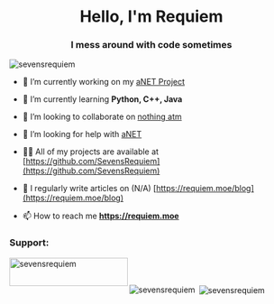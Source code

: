<h1 align="center">Hello, I'm Requiem</h1>
<h3 align="center">I mess around with code sometimes</h3>

<p align="left"> <img src="https://komarev.com/ghpvc/?username=sevensrequiem&label=Profile%20views&color=720eb4&style=flat-square" alt="sevensrequiem" /> </p>

- 🔭 I’m currently working on my [aNET Project](#)

- 🌱 I’m currently learning **Python, C++, Java**

- 👯 I’m looking to collaborate on [nothing atm](#)

- 🤝 I’m looking for help with [aNET](#)

- 👨‍💻 All of my projects are available at [https://github.com/SevensRequiem](https://github.com/SevensRequiem)

- 📝 I regularly write articles on (N/A) [https://requiem.moe/blog](https://requiem.moe/blog)

- 📫 How to reach me **https://requiem.moe**

<h3 align="left">Support:</h3>
<p><a href="https://www.buymeacoffee.com/sevensrequiem"> <img align="left" src="https://cdn.buymeacoffee.com/buttons/v2/default-yellow.png" height="50" width="210" alt="sevensrequiem" /></a></p><br><br>

<p><img align="left" src="https://github-readme-stats.vercel.app/api/top-langs?username=sevensrequiem&show_icons=true&theme=merko&locale=en&layout=compact" alt="sevensrequiem" /></p>

<p>&nbsp;<img align="center" src="https://github-readme-stats.vercel.app/api?username=sevensrequiem&show_icons=true&theme=merko&locale=en" alt="sevensrequiem" /></p>
